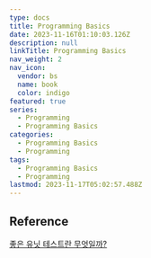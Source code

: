 ```yaml
---
type: docs
title: Programming Basics
date: 2023-11-16T01:10:03.126Z
description: null
linkTitle: Programming Basics
nav_weight: 2
nav_icon:
  vendor: bs
  name: book
  color: indigo
featured: true
series:
  - Programming
  - Programming Basics
categories:
  - Programming Basics
  - Programming
tags:
  - Programming Basics
  - Programming
lastmod: 2023-11-17T05:02:57.488Z
---
```


## Reference

[좋은 유닛 테스트란 무엇일까?](https://yozm.wishket.com/magazine/detail/2206/)
